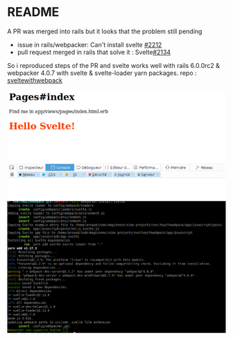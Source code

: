 # README
A PR was merged into rails but it looks that the problem still pending

* issue in rails/webpacker: Can't install svelte [#2212](https://github.com/rails/webpacker/issues/2212)
* pull request merged in rails that solve it : Svelte[#2134](https://github.com/rails/webpacker/pull/2134)

So i reproduced steps of the PR and svelte works well with rails 6.0.0rc2 & webpacker 4.0.7 with svelte & svelte-loader yarn packages.
repo : [sveltewithwebpack](https://github.com/magiknono/sveltewithwebpack)

![screenshots of my homepage](https://raw.githubusercontent.com/magiknono/sveltewithwebpack/master/app/assets/images/screenshot-svelte.png)
![screenshot of terminal](https://raw.githubusercontent.com/magiknono/sveltewithwebpack/master/app/assets/images/screenshot-webpacker.png)
